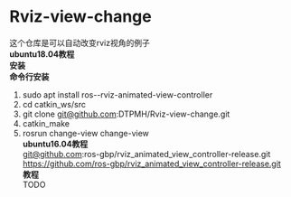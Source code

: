 # Rviz-view-change
这个仓库是可以自动改变rviz视角的例子   
**ubuntu18.04教程**   
**安装**   
**命令行安装**   
1. sudo apt install ros-<ros-distro>-rviz-animated-view-controller   
2. cd catkin_ws/src   
3. git clone git@github.com:DTPMH/Rviz-view-change.git   
4. catkin_make
5. rosrun change-view change-view  
**ubuntu16.04教程**    
git@github.com:ros-gbp/rviz_animated_view_controller-release.git   
https://github.com/ros-gbp/rviz_animated_view_controller-release.git   
**教程**      
TODO
